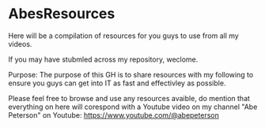 # AbesResources
Here will be a compilation of resources for you guys to use from all my videos.

If you may have stubmled across my repository, weclome. 

Purpose:
  The purpose of this GH is to share resources with my following to ensure you guys can get into IT as fast and effectivley as possible. 
  
  Please feel free to browse and use any resources avaible, do mention that everything on here will corespond with a Youtube video on my channel "Abe Peterson" on Youtube: https://www.youtube.com/@abepeterson
